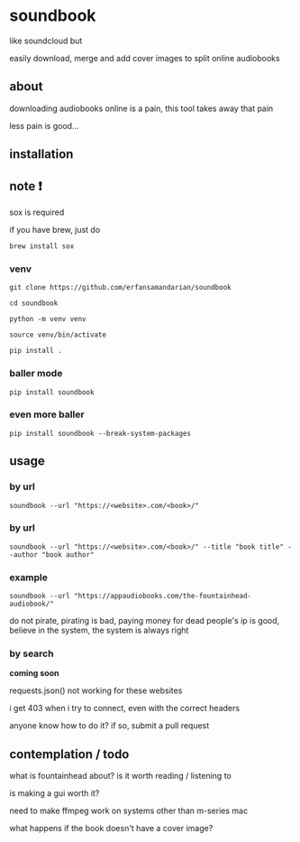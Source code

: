 # soundbook

like soundcloud but

easily download, merge and add cover images to split online audiobooks

## about

downloading audiobooks online is a pain, this tool takes away that pain

less pain is good...

## installation 

## note ❗️

sox is required

if you have brew, just do

```
brew install sox
```

### venv

```
git clone https://github.com/erfansamandarian/soundbook

cd soundbook 

python -m venv venv

source venv/bin/activate

pip install .
```

### baller mode 

```
pip install soundbook
```

### even more baller 

```
pip install soundbook --break-system-packages
```

## usage

### by url 

```
soundbook --url "https://<website>.com/<book>/"
```

### by url 

```
soundbook --url "https://<website>.com/<book>/" --title "book title" --author "book author"
```

### example

```
soundbook --url "https://appaudiobooks.com/the-fountainhead-audiobook/"
```

do not pirate, pirating is bad, paying money for dead people's ip is good, believe in the system, the system is always right

### by search

<b>coming soon</b>

requests.json() not working for these websites

i get 403 when i try to connect, even with the correct headers

anyone know how to do it? if so, submit a pull request

## contemplation / todo

what is fountainhead about? is it worth reading / listening to

is making a gui worth it?

need to make ffmpeg work on systems other than m-series mac

what happens if the book doesn't have a cover image?
